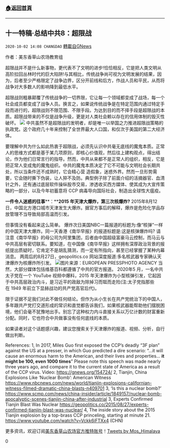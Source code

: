 ###  [:house:返回首頁](https://github.com/ourhimalayas/txt)
---

## 十一特稿·总结中共8：超限战
`2020-10-02 14:08 CHANGDAO` [轉載自GNews](https://gnews.org/zh-hant/398219/)

作者：美东香草山农场教育组

超限战并不是什么新事物，更代表不了文明的进步!恰恰相反，它是把人类文明从高阶拉回丛林时代的巨大陷阱!与其相比，传统战争尚可视为文明发展的结果，因为，后者至少严格限定了战争边界，区分开前线和后方，作战人员和平民，从而将战争对大多数人的影响降到最低水平。

超限战则粗暴颠覆了传统战争的一切界限，它让每一个领域都变成了战场，每一个社会成员都变成了战争人员。换言之，如果说传统战争是在特定范围内通过特定手段而进行的，超限战则不限范围、不限手段。为达到目的而不择手段是超限战的本质。超限战带来的不仅是战争升级，更是对人类社会赖以存在的信用体制的毁灭性破坏。
![]()![](https://s3.amazonaws.com/gnews-media-offload/wp-content/uploads/2020/10/02140437/%E5%9B%BE%E7%89%874-2.png)
中共虽然不是超限战的发明者，却是唯一以举国之力推进超限战策略的执政党。这个政府几十年来控制了全世界最大人口国，和仅次于美国的第二大经济体。

要理解中共为什么如此热衷于超限战，必须先认识中共毫无底线的魔鬼本质。正常人的思维方式都是基于某几项原则，即核心价值观，然后往上建构观点，得出结论，作为他们日常言行的指导。然而，中共从来都不是正常人的组织，相反，它是把正常人变成鬼的魔鬼组织。中共的魔鬼本质决定了它不可能与文明社会长期共处，所以当条件还不成熟时，它会精心营 造假象，迷惑外界。然而一旦形势需要，它会随时撕下伪装，让人猝不及防。典型例子除了前面介绍的活摘器官、血清针之外，还有通过底层软件操纵股市交易，渗透收买西方媒体、使其成为大宣传策略的一部分，以及今年初蓄意将 CCP 病毒导向国际社会，制造出全球性大瘟疫。

**一件令人迷惑的往事****：****2015 年天津大爆炸，第三次核爆炸?**
2015年8月12日，中国北方港口城市天津发生大爆炸。据官方事后的解释，爆炸是危险化学品存放管理不当导致局部高温而引发。

但事情没有看起来这么简单。
爆炸次日美国NBC一篇报道的标题为:像“核弹”一样的中国天津大爆炸。同一天香港《南华早报》的报道标题是:这是核弹爆炸吗? 请注意《南华早报》的母公司为阿里集团，后者由中国超级富豪马云控制，而马云与中共高层有密切联系。要知道，在中国像《南华早报》这样拥有深厚政治背景的报纸提出质疑时，它肯定不是胡乱猜测，而一定有所指向，甚至已经掌握了某种内幕消息。
两周后的8月27日，geopolitics.co 网站深度报道:多名核武器专家确认天津爆炸为核爆炸所引发。
![]()![](https://s3.amazonaws.com/gnews-media-offload/wp-content/uploads/2020/10/02132541/%E5%9B%BE%E7%89%871-2.png)图片来源：EUROPEAN PRESSPHOTO AGENCY
当然，大部分媒体包括维基百科都遵循了中共的官方报道。
2020年5 月，一名中共太子党在一个 YouTube 视频中爆料，2015 年天津爆炸为小型核弹引发，它起因于中共高层政治内斗，是习近平的政敌为除掉习而铤而走险(注:太子党指那些在 1949 年前立下显赫战功的共产党高官后代)。

限于证据不足我们对此不做任何结论。但作为从小生长在共产党统治下的中国人，多年跟共产党打交道形成的常识和直觉都告诉我们，如果核武器能帮助他们摆脱困境，他们会毫不犹豫地出手。别忘了这种权力内斗直接关系以万亿计数的财富重新分配。同时，它也符合中共做事没有任何底线的本质。

如果读者对这个话题感兴趣，建议您搜索关于天津爆炸的报道、视频、分析，自行做出判断。

References:
1, In 2017, Miles Guo first exposed the CCP’s deadly “3F plan” against the US at a presser, in which Guo predicted a dire scenario: “…it will cause an enormous harm to the American, and their lives and properties… **it might be 100, even 1000 times**” Please note this speech was made nearly three years ago, and compare it to the current state of America as a result of the CCP virus. Video: https://gnews.org/154724/ 
2, Tianjin, China Explosions Like ‘Nuclear Bomb’: American Witness https://www.nbcnews.com/news/world/tianjin-explosions-californian-witness-filmed-dramatic-china-blasts-n409701
3, ‘Is this a nuclear bomb?’ https://www.scmp.com/news/china-insider/article/1849157/nuclear-bomb-apocalyptic-scenes-tianjin-china-after-industrial 3, Experts Confirmed Tianjin Blast Was Nuclear
https://geopolitics.co/2015/08/27/experts-confirmed-tianjin-blast-was-nuclear/
4, The inside story about the 2015 Tianjin explosion by a top-brass CCP princeling, starting at minute 21. https://www.youtube.com/watch?v=Vckk6iFTXx4 (CHN)



更多资讯，欢迎订阅[美东香草山农场官方推特账号](https://twitter.com/Mos_Himalaya)！[Tweets by Mos\_Himalaya](https://twitter.com/Mos_Himalaya?ref_src=twsrc%5Etfw)

0
